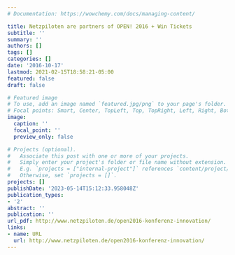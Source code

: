 ```yaml
---
# Documentation: https://wowchemy.com/docs/managing-content/

title: Netzpiloten are partners of OPEN! 2016 + Win Tickets
subtitle: ''
summary: ''
authors: []
tags: []
categories: []
date: '2016-10-17'
lastmod: 2021-02-15T18:58:21-05:00
featured: false
draft: false

# Featured image
# To use, add an image named `featured.jpg/png` to your page's folder.
# Focal points: Smart, Center, TopLeft, Top, TopRight, Left, Right, BottomLeft, Bottom, BottomRight.
image:
  caption: ''
  focal_point: ''
  preview_only: false

# Projects (optional).
#   Associate this post with one or more of your projects.
#   Simply enter your project's folder or file name without extension.
#   E.g. `projects = ["internal-project"]` references `content/project/deep-learning/index.md`.
#   Otherwise, set `projects = []`.
projects: []
publishDate: '2023-05-14T15:12:33.958048Z'
publication_types:
- '2'
abstract: ''
publication: ''
url_pdf: http://www.netzpiloten.de/open2016-konferenz-innovation/
links:
- name: URL
  url: http://www.netzpiloten.de/open2016-konferenz-innovation/
---
```

